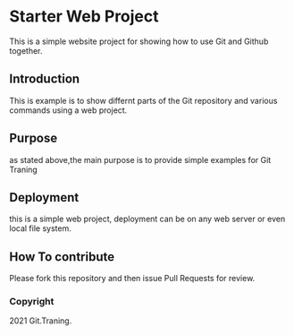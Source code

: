 # Starter Web Project

This is a simple website project for
showing how to use Git and Github together.

## Introduction
This is example is to show differnt parts
of the Git repository and various commands
using a web project.

## Purpose

as stated above,the main purpose is to
provide simple examples for Git Traning

## Deployment

this is a simple web project, deployment
can be on any web server or even local
file system.

## How To contribute

Please fork this repository and then issue Pull Requests for
review.

### Copyright

2021 Git.Traning.